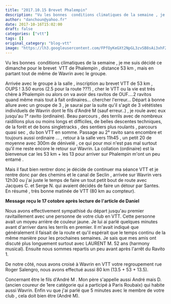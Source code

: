 ```yaml
---
title: "2017.10.15 Brevet Phalempin"
description: "Vu les bonnes  conditions climatiques de la semaine , je me suis décidé ce dimanche pour le brevet  VTT de Phalempin , distance 53 km , mais en partant tout de même de Wavrin avec le groupe."
author: "danchoun@yahoo.fr"
date: 2017-10-16T15:02:00
draft: false
categories: ["vtt"]
tags: []
original_category: "blog-vtt"
image: "https://lh3.googleusercontent.com/FPfOyKeGXt2NpGL3zvSB8sAi3xhF2CabJOZ5ZqmSje0zxoVhBj9a6d8UB1ubbftslemEgYKtakGmhwAd-rvT14K7c1i07v0TTtIXAiXvhahyv8KIhXreWCAOTdl1m8pJyQTNZAy7OEVMwGV_J1eqnB85cBznEvbeMPg-8QXIcEBUxOI95tp9wSO6GBMgEomyFvjMG9hPSQQ3QD_NTH4_CPY8wN25wNCZy2mpB-OQtKNuDr0WC9XkBZ6uy_-e07UCqAfoOI9kQhjUbX0OTP9B7tSj-XmB60REJqjlglvqLNfh_sAT2LJ-qmz2wSkyItga4yUv3cMC58ov-hJY697vc38RI90u0xp4FofRnH3K2blLg_OkjMwrFeEwPpuUWpyeYjKdEZ6XHOt3mpYHyA6_J3EuPRiWMpxLOEEWv3ysVd4japhtt24nT5KFDUuqiVjjYdgsM-gwqQyNPj0IYjLOMBwvF2mLxld5Bv70IqyxDIUe6vNJTXgBetWmLUz24O_RG4F3VmKTx7wbnc95Xms86HNGTNh8YnC8sa91dMsvHRT_cM8IMSnAEr2qcu8KoosAL_j9K-E8cEe2IrObtUKyJxknRF8n_Ts6zB_l9xDVCks=w918-h688-no"
---
```


Vu les bonnes&nbsp; conditions climatiques de la semaine , je me suis décidé ce dimanche pour le brevet&nbsp; VTT de Phalempin , distance 53 km , mais en partant tout de même de Wavrin avec le groupe.

<!--more-->

Arrivée avec le groupe à la salle , inscription au brevet VTT de 53 km , OUPS ! 3.50 euros (2.5 pour la route ???) , cher le VTT ou la vie est très chère à Phalempin ou alors on va avoir des ravitos de OUF....2 ravitos quand même mais tout à fait ordinaires... chercher l'erreur... Départ à bonne allure avec un groupe de 3 , je saurai par la suite qu'il s'agit de 3 vététistes individuels de Wavrin dont le fils d'André M (sauf erreur..) , je roule avec eux jusqu'au 1° ravito (ordinaire). Beau parcours , des terrils avec de nombreux raidillons plus ou moins longs et difficiles, de belles descentes techniques, de la forêt et de bons singletracks , des sentiers plus roulants , parcours quasi sec , du bon VTT en somme. Passage au 2° ravito sans encombre et toujours aussi ordinaire ... , retour à la salle vers 11h45 , un petit 20 de moyenne avec 300m de dénivelé , ce qui pour moi n'est pas mal surtout qu'il me reste encore le retour sur Wavrin. La collation (ordinaire) est la bienvenue car les 53 km + les 13 pour arriver sur Phalempin m'ont un peu entamé .

 Mais il faut bien rentrer donc je décide de continuer ma séance VTT et je rentre donc par des chemins et le canal de Seclin , arrivée sur Wavrin vers 12h30 ou j'ai juste le temps de faire un tout petit bout de route avec Jacques C. et Serge N. qui avaient décidés de faire un détour par Santes. En résumé , très bonne matinée de VTT (80 km au compteur).

**Message reçu le 17 cotobre après lecture de l'article de Daniel**

Nous avons effectivement sympathisé du départ jusqu'au premier ravitaillement avec une personne de votre club en VTT. Cette personne avait un moyeu arrière de couleur jaune. Je lui ai parlé quelques minutes avant d'arriver dans les terrils en premier. Il m'avait indiqué que généralement il faisait de la route et qu'il espérait que le temps continu de la même manière pour les prochaines semaines. Je sais que mes amis ont discuté plus longuement surtout avec LAURENT M. 52 ans (harmony musical). Ensuite nous sommes repartis un peu avant après l'arrêt du Ravito 1.

De notre côté, nous avons croisé&nbsp;à Wavrin en VTT votre regroupement rue Roger Salengro, nous avons effectué aussi 80 km (13.5 + 53 + 13.5).

 Concernant être le fils d'André M . Mon père s'appelle aussi André mais D. (ancien coureur de 1ere catégorie qui a participé à Paris Roubaix) qui habite aussi Wavrin. Enfin vu que j'ai parlé que 5 minutes avec le membre de votre club , cela doit bien être (André M).

&nbsp;